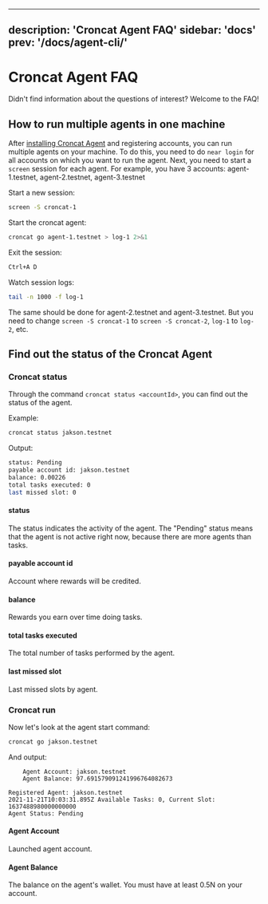 

---
description: 'Croncat Agent FAQ'
sidebar: 'docs'
prev: '/docs/agent-cli/'
---

# Croncat Agent FAQ

Didn't find information about the questions of interest? Welcome to the FAQ!

## How to run multiple agents in one machine


After [installing Croncat Agent](/docs/agent-cli/) and registering accounts, you can run multiple agents on your machine. To do this, you need to do `near login` for all accounts on which you want to run the agent. Next, you need to start a `screen` session for each agent. For example, you have 3 accounts: agent-1.testnet, agent-2.testnet, agent-3.testnet

Start a new session:

```bash
screen -S croncat-1
```

Start the croncat agent:

```bash
croncat go agent-1.testnet > log-1 2>&1
```

Exit the session:

```bash
Ctrl+A D
```

Watch session logs:

```bash
tail -n 1000 -f log-1
```

The same should be done for agent-2.testnet and agent-3.testnet. But you need to change `screen -S croncat-1` to `screen -S croncat-2`, `log-1` to `log-2`, etc.


## Find out the status of the Croncat Agent


### Croncat status

Through the command `croncat status <accountId>`, you can find out the status of the agent.

Example:

```bash
croncat status jakson.testnet
```

Output: 

```bash
status: Pending
payable account id: jakson.testnet
balance: 0.00226
total tasks executed: 0
last missed slot: 0
```

#### status

The status indicates the activity of the agent. The "Pending" status means that the agent is not active right now, because there are more agents than tasks.


#### payable account id

Account where rewards will be credited.

#### balance

Rewards you earn over time doing tasks.


#### total tasks executed

The total number of tasks performed by the agent.


#### last missed slot

Last missed slots by agent.


### Croncat run

Now let's look at the agent start command:

```bash
croncat go jakson.testnet
```

And output:

```
    Agent Account: jakson.testnet
    Agent Balance: 97.691579091241996764082673
  
Registered Agent: jakson.testnet
2021-11-21T10:03:31.895Z Available Tasks: 0, Current Slot: 1637488980000000000
Agent Status: Pending
```

#### Agent Account

Launched agent account.

#### Agent Balance

The balance on the agent's wallet. You must have at least 0.5N on your account.
